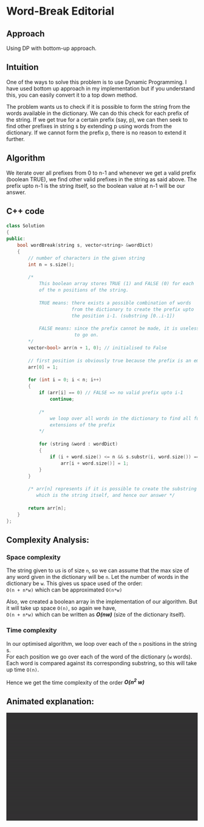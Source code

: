# Word-Break Editorial

## Approach
Using DP with bottom-up approach.

## Intuition
One of the ways to solve this problem is to use Dynamic Programming. I have used bottom up approach in my implementation but if you understand this, you can easily convert it to a top down method.  

The problem wants us to check if it is possible to form the string from the words available in the dictionary. We can do this check for each prefix of the string. If we get true for a certain prefix (say, p), we can then seek to find other prefixes in string s by extending p using words from the dictionary. If we cannot form the prefix p, there is no reason to extend it further. 

## Algorithm
We iterate over all prefixes from 0 to n-1 and whenever we get a valid prefix (boolean TRUE), we find other valid prefixes in the string as said above. The prefix upto n-1 is the string itself, so the boolean value at n-1 will be our answer.

## C++ code
```cpp
class Solution
{
public:
    bool wordBreak(string s, vector<string> &wordDict)
    {
        // number of characters in the given string
        int n = s.size();

        /*
            This boolean array stores TRUE (1) and FALSE (0) for each 
            of the n positions of the string. 

            TRUE means: there exists a possible combination of words
                        from the dictionary to create the prefix upto
                        the position i-1. (substring [0..i-1])

            FALSE means: since the prefix cannot be made, it is useless
                         to go on.
        */
        vector<bool> arr(n + 1, 0); // initialised to False

        // first position is obviously true because the prefix is an empty string
        arr[0] = 1;

        for (int i = 0; i < n; i++)
        {
            if (arr[i] == 0) // FALSE => no valid prefix upto i-1
                continue;
            
            /*
                we loop over all words in the dictionary to find all further
                extensions of the prefix
            */

            for (string &word : wordDict)
            {
                if (i + word.size() <= n && s.substr(i, word.size()) == word)
                    arr[i + word.size()] = 1;
            }
        }

        /* arr[n] represents if it is possible to create the substring [0..n-1],
           which is the string itself, and hence our answer */
           
        return arr[n];
    }
};
```
## Complexity Analysis:

### Space complexity
The string given to us is of size `n`, so we can assume that the max size of any word given in the dictionary will be `n`. Let the number of words in the dictionary be `w`.
This gives us space used of the order:  
`O(n + n*w)` which can be approximated `O(n*w)`

Also, we created a boolean array in the implementation of our algorithm. But it will take up space `O(n)`, so again we have,  
`O(n + n*w)` which can be written as ***O(nw)*** (size of the dictionary itself).

### Time complexity
In our optimised algorithm, we loop over each of the `n` positions in the string s.  
For each position we go over each of the word of the dictionary (`w` words).  
Each word is compared against its corresponding substring, so this will take up time `O(n)`.

Hence we get the time complexity of the order ***O(n<sup>2</sup> w)***


## Animated explanation:  

![](word-break-gif.gif)